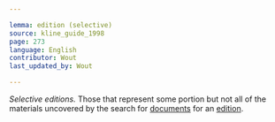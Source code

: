 ```yaml
---

lemma: edition (selective)
source: kline_guide_1998
page: 273
language: English
contributor: Wout
last_updated_by: Wout

---
```


_Selective editions._ Those that represent some portion but not all of the materials uncovered by the search for [documents](document.html) for an [edition](editionScholarly.html).

